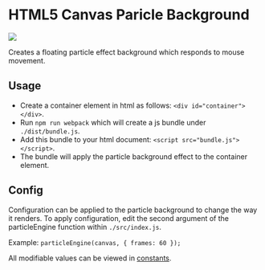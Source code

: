 # HTML5 Canvas Paricle Background

![](media/giphy.gif)

Creates a floating particle effect background which responds to mouse movement.

## Usage

* Create a container element in html as follows: `<div id="container"></div>`.
* Run `npm run webpack` which will create a js bundle under `./dist/bundle.js`.
* Add this bundle to your html document: `<script src="bundle.js"></script>`.
* The bundle will apply the particle background effect to the container element.

## Config

Configuration can be applied to the particle background to change the way it renders.
To apply configuration, edit the second argument of the particleEngine function within `./src/index.js`.

Example:
`particleEngine(canvas, { frames: 60 });`

All modifiable values can be viewed in [constants](src/constants.js).
